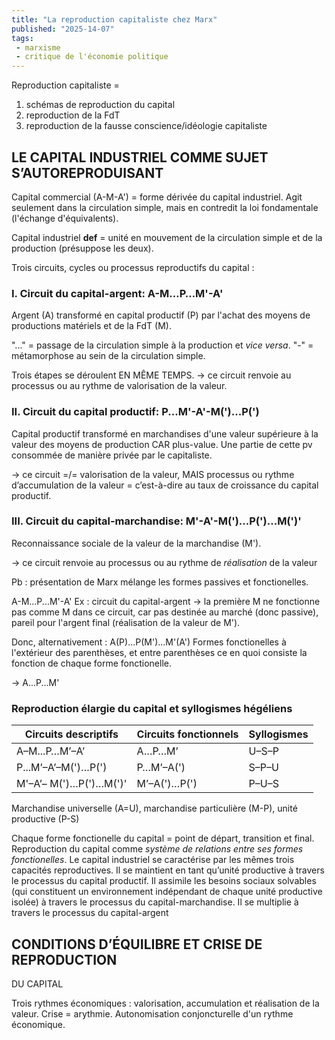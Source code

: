 ```yaml
---
title: "La reproduction capitaliste chez Marx"
published: "2025-14-07"
tags:
 - marxisme
 - critique de l'économie politique
---
```

Reproduction capitaliste =
1) schémas de reproduction du capital
2) reproduction de la FdT
3) reproduction de la fausse conscience/idéologie capitaliste

## LE CAPITAL INDUSTRIEL COMME SUJET S’AUTOREPRODUISANT
Capital commercial (A-M-A') = forme dérivée du capital industriel. Agit seulement dans la circulation simple, mais en contredit la loi fondamentale (l'échange d'équivalents).

Capital industriel **def** = unité en mouvement de la circulation simple et de la production (présuppose les deux).

Trois circuits, cycles ou processus reproductifs du capital :

### I. Circuit du capital-argent: A-M…P…M'-A'

Argent (A) transformé en capital productif (P) par l'achat des moyens de productions matériels et de la FdT (M).

"..." = passage de la circulation simple à la production et *vice versa*.
"-" = métamorphose au sein de la circulation simple.

Trois étapes se déroulent EN MÊME TEMPS.
->  ce circuit renvoie au processus ou au rythme de valorisation de la valeur.

### II. Circuit du capital productif: P...M'-A'-M(')...P(')

Capital productif transformé en marchandises d'une valeur supérieure à la valeur des moyens de production CAR plus-value. Une partie de cette pv consommée de manière privée par le capitaliste.

-> ce circuit =/= valorisation de la valeur, MAIS processus ou
rythme d’accumulation de la valeur = c’est-à-dire au taux de croissance du
capital productif.

### III. Circuit du capital-marchandise: M'-A'-M(')...P(')...M(')'

Reconnaissance sociale de la valeur de la marchandise (M'). 

->  ce circuit renvoie au processus ou au rythme de *réalisation* de la valeur

Pb : présentation de Marx mélange les formes passives et fonctionelles.

A-M...P...M'-A'
Ex : circuit du capital-argent -> la première M ne fonctionne pas comme M dans ce circuit, car pas destinée au marché (donc passive), pareil pour l'argent final (réalisation de la valeur de M').

Donc, alternativement :
A(P)...P(M')...M'(A')
Formes fonctionelles à l'extérieur des parenthèses, et entre parenthèses ce en quoi consiste la fonction de chaque forme fonctionelle.

-> A...P...M'

### Reproduction élargie du capital et syllogismes hégéliens

| Circuits descriptifs           | Circuits fonctionnels     | Syllogismes |
|-------------------------------|----------------------------|-------------|
| A–M...P…M’–A’                  | A…P…M’                     | U–S–P       |
| P...M’–A’–M(')…P(')            | P…M’–A(')                  | S–P–U       |
| M'–A’– M(')…P(')…M(')'          | M’–A(')…P(')               | P–U–S       |

Marchandise universelle (A=U), marchandise particulière (M-P), unité productive (P-S)

Chaque forme fonctionelle du capital = point de départ, transition et final. Reproduction du capital comme *système de relations entre ses formes fonctionelles*.
Le capital industriel se caractérise par les mêmes trois capacités reproductives. Il se maintient en tant qu’unité productive à travers le processus du capital productif. Il assimile les besoins sociaux solvables (qui constituent un environnement indépendant de chaque unité productive isolée) à travers le processus du capital-marchandise. Il se multiplie à travers le processus du capital-argent

## CONDITIONS D’ÉQUILIBRE ET CRISE DE REPRODUCTION
DU CAPITAL

Trois rythmes économiques : valorisation, accumulation et réalisation de la valeur. Crise = arythmie. Autonomisation conjoncturelle d'un rythme économique.